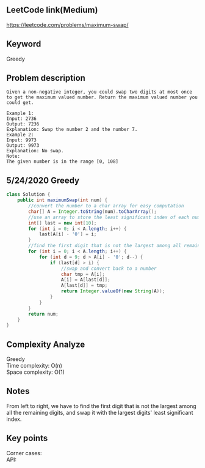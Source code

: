 ## LeetCode link(Medium)
https://leetcode.com/problems/maximum-swap/

## Keyword
Greedy

## Problem description
```
Given a non-negative integer, you could swap two digits at most once to get the maximum valued number. Return the maximum valued number you could get.

Example 1:
Input: 2736
Output: 7236
Explanation: Swap the number 2 and the number 7.
Example 2:
Input: 9973
Output: 9973
Explanation: No swap.
Note:
The given number is in the range [0, 108]
```
## 5/24/2020 Greedy

```java
class Solution {
    public int maximumSwap(int num) {
        //convert the number to a char array for easy computation
        char[] A = Integer.toString(num).toCharArray();
        //use an array to store the least significant index of each number
        int[] last = new int[10];
        for (int i = 0; i < A.length; i++) {
            last[A[i] - '0'] = i;
        }
        //find the first digit that is not the largest among all remaining digits and swap it with the largest digits' least significant index
        for (int i = 0; i < A.length; i++) {
            for (int d = 9; d > A[i] - '0'; d--) {
                if (last[d] > i) {
                    //swap and convert back to a number
                    char tmp = A[i];
                    A[i] = A[last[d]];
                    A[last[d]] = tmp;
                    return Integer.valueOf(new String(A));
                }
            }
        }
        return num;
    }
}
```

## Complexity Analyze
Greedy\
Time complexity: O(n)\
Space complexity: O(1)

## Notes
From left to right, we have to find the first digit that is not the largest among all the remaining digits, and swap it with the largest digits' least significant index.

## Key points
Corner cases: \
API: 
